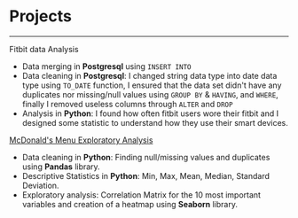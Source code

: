 # Projects

***
Fitbit data Analysis
-  Data merging in **Postgresql** using ```INSERT INTO```
- Data cleaning in **Postgresql**: I changed string data type into date data type using ```TO_DATE``` function, I ensured that the data set didn't have any duplicates nor missing/null values using ```GROUP BY``` & ```HAVING```, and ```WHERE```, finally I removed useless columns through ```ALTER``` and ```DROP```
- Analysis in **Python**: I found how often fitbit users wore their fitbit and I designed some statistic to understand how they use their smart devices.

[McDonald's Menu Exploratory Analysis](https://github.com/Hazael-diaz-data/projects/blob/main/eda_mc.ipynb)
- Data cleaning in **Python**: Finding null/missing values and duplicates using **Pandas** library.
- Descriptive Statistics in **Python**: Min, Max, Mean, Median, Standard Deviation.
- Exploratory analysis: Correlation Matrix for the 10 most important variables and creation of a heatmap using **Seaborn** library.

